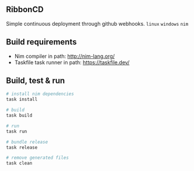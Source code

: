 ## RibbonCD
Simple continuous deployment through github webhooks. `linux` `windows` `nim`

## Build requirements
- Nim compiler in path: http://nim-lang.org/
- Taskfile task runner in path: https://taskfile.dev/

## Build, test & run
```sh
# install nim dependencies
task install

# build
task build

# run
task run

# bundle release
task release

# remove generated files
task clean
```
